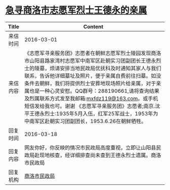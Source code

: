 # <a href="http://www.shangluo.gov.cn/zmhd/ldxxxx.jsp?urltype=leadermail.LeaderMailContentUrl&wbtreeid=1112&leadermailid=3522">急寻商洛市志愿军烈士王德永的亲属</a>
|Title|Content|
|:---:|---|
|来信时间|2016-03-01|
|来信内容|《志愿军寻亲服务团》志愿者在朝鲜志愿军烈士陵园发现商洛市山阳县路家湾村志愿军中南军区赴朝实习团副团长王德永烈士的陵墓，烦请安排当地民政局优抚科及时通知其家人与我们联系，告诉他详细墓址及照片，便于亲属自费前往扫墓。如没条件去朝鲜，我们将提供烈士安葬地现场照片给亲属，对于亲属也是一种心灵安慰。QQ群号：288190661,请将查询结果及烈属联系方式发至我邮箱:mxfdz119@163.com。或手机短信发给我也可。谢谢 《志愿军寻亲服务团》志愿者;南京.沈平王德永烈士:1935年5月入伍，红军25军战士，1953年为中南军区赴朝实习团副团长，1953.6.26在朝鲜牺牲。|
|回复时间|2016-03-18|
|回复内容|网友你好，你反映的情况市民政局高度重视，立即让山阳县民政局赴现地核查，经详细排查尚未查到王德永烈士遗属。商洛市民政局|
|回复机构|<a href="../../categories/agencies/商洛市民政局.md">商洛市民政局</a>|